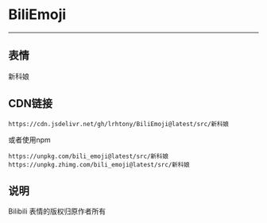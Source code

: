 # BiliEmoji
---
## 表情
新科娘
## CDN链接
```
https://cdn.jsdelivr.net/gh/lrhtony/BiliEmoji@latest/src/新科娘
```
或者使用npm
```
https://unpkg.com/bili_emoji@latest/src/新科娘
https://unpkg.zhimg.com/bili_emoji@latest/src/新科娘
```
## 说明
Bilibili 表情的版权归原作者所有
